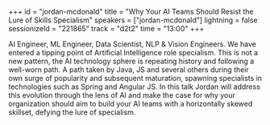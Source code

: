 +++
id = "jordan-mcdonald"
title = "Why Your AI Teams Should Resist the Lure of Skills Specialism"
speakers = ["jordan-mcdonald"]
lightning = false
sessionizeId = "221865"
track = "d2t2"
time = "13:00"
+++

AI Engineer, ML Engineer, Data Scientist, NLP & Vision Engineers. We have entered a tipping point of Artificial Intelligence role specialism. This is not a new pattern, the AI technology sphere is repeating history and following a well-worn path. A path taken by Java, JS and several others during their own surge of popularity and subsequent maturation, spawning specialists in technologies such as Spring and Angular JS. In this talk Jordan will address this evolution through the lens of AI and make the case for why your organization should aim to build your AI teams with a horizontally skewed skillset, defying the lure of specialism.